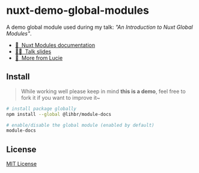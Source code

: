 # nuxt-demo-global-modules

A demo global module used during my talk: _"An Introduction to Nuxt Global Modules"_.

- [📖 &nbsp;Nuxt Modules documentation](https://nuxtjs.org/docs/2.x/directory-structure/modules)
- [👩‍🏫 &nbsp;Talk slides](https://lihbr.com)
- [💐 &nbsp;More from Lucie](https://lihbr.com/?source=nuxt-demo-global-modules)

## Install

> While working well please keep in mind **this is a demo**, feel free to fork it if you want to improve it~

```bash
# install package globally
npm install --global @lihbr/module-docs

# enable/disable the global module (enabled by default)
module-docs
```

## License

[MIT License](./LICENSE)
